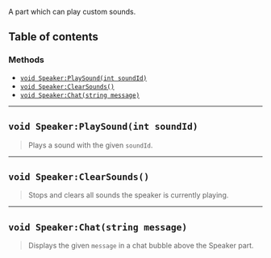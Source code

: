 A part which can play custom sounds.

## Table of contents

### Methods
* [`void Speaker:PlaySound(int soundId)`](#void-speakerplaysoundint-soundid)
* [`void Speaker:ClearSounds()`](#void-speakerclearsounds)
* [`void Speaker:Chat(string message)`](#void-speakerchatstring-message)

___

## `void Speaker:PlaySound(int soundId)`

> Plays a sound with the given `soundId`.

___

## `void Speaker:ClearSounds()`

> Stops and clears all sounds the speaker is currently playing.

___

## `void Speaker:Chat(string message)`

> Displays the given `message` in a chat bubble above the Speaker part.